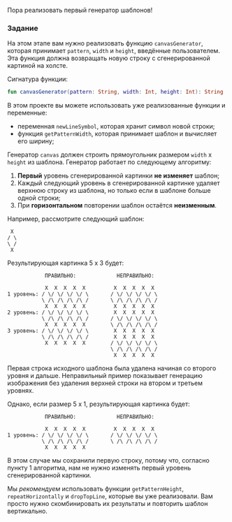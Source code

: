Пора реализовать первый генератор шаблонов!

### Задание

На этом этапе вам нужно реализовать функцию `canvasGenerator`, которая принимает `pattern`, `width` и `height`, введённые пользователем. Эта функция должна возвращать новую строку с сгенерированной картиной на холсте.

<div class="hint" title="Нажмите, чтобы увидеть новую сигнатуру функции canvasGenerator">

Сигнатура функции:
```kotlin
fun canvasGenerator(pattern: String, width: Int, height: Int): String
```
</div>

В этом проекте вы можете использовать уже реализованные функции и переменные:

- переменная `newLineSymbol`, которая хранит символ новой строки;
- функция `getPatternWidth`, которая принимает шаблон и вычисляет его ширину;

Генератор `canvas` должен строить прямоугольник размером `width` x `height` из шаблона.
Генератор работает по следующему алгоритму:
1) **Первый** уровень сгенерированной картинки **не изменяет** шаблон;
2) Каждый следующий уровень в сгенерированной картинке удаляет верхнюю строку из шаблона,
   но только если в шаблоне больше одной строки;
3) При **горизонтальном** повторении шаблон остаётся **неизменным**.

<div class="hint" title="Нажмите, чтобы увидеть примеры фильтра `canvas`">
  Например, рассмотрите следующий шаблон:

```text
 X
/ \
\ /
 X
```

Результирующая картинка 5 x 3 будет:

```text
            ПРАВИЛЬНО:             НЕПРАВИЛЬНО:

            X  X  X  X  X         X  X  X  X  X 
1 уровень: / \/ \/ \/ \/ \       / \/ \/ \/ \/ \
           \ /\ /\ /\ /\ /       \ /\ /\ /\ /\ /
            X  X  X  X  X         X  X  X  X  X 
2 уровень: / \/ \/ \/ \/ \        X  X  X  X  X
           \ /\ /\ /\ /\ /       / \/ \/ \/ \/ \
            X  X  X  X  X        \ /\ /\ /\ /\ / 
3 уровень: / \/ \/ \/ \/ \        X  X  X  X  X 
           \ /\ /\ /\ /\ /        X  X  X  X  X 
            X  X  X  X  X        / \/ \/ \/ \/ \ 
                                 \ /\ /\ /\ /\ / 
                                  X  X  X  X  X
```

Первая строка исходного шаблона была удалена начиная со второго уровня и дальше. Неправильный пример показывает генерацию изображения без удаления верхней строки на втором и третьем уровнях.

Однако, если размер 5 x 1, результирующая картинка будет:

```text
            ПРАВИЛЬНО:             НЕПРАВИЛЬНО:

            X  X  X  X  X         X  X  X  X  X
1 уровень: / \/ \/ \/ \/ \       / \/ \/ \/ \/ \
           \ /\ /\ /\ /\ /       \ /\ /\ /\ /\ /
            X  X  X  X  X 
```

В этом случае мы сохранили первую строку, потому что, согласно пункту 1 алгоритма, нам не нужно изменять первый уровень сгенерированной картинки.
</div>

Мы _рекомендуем_ использовать функции `getPatternHeight`, `repeatHorizontally` и `dropTopLine`, которые вы уже реализовали. Вам просто нужно скомбинировать их результаты и повторить шаблон вертикально.